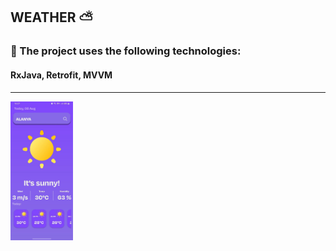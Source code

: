 
## WEATHER ⛅️
### 🚀 The project uses the following technologies: 
#### RxJava, Retrofit, MVVM
________________________________________
<img src="assets/android_screenshot_weather_test.jpg" alt="" width="100" height="222">

